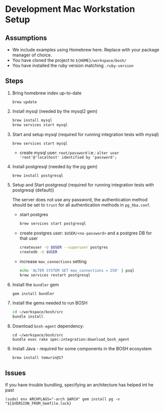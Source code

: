 # Development Mac Workstation Setup

## Assumptions

* We include examples using Homebrew here. Replace with your package manager of choice.
* You have cloned the project to `${HOME}/workspace/bosh/`
* You have installed the ruby version matching `.ruby-version`

## Steps

1. Bring homebrew index up-to-date

    `brew update`

2. Install mysql (needed by the mysql2 gem)

     ```bash
     brew install mysql
     brew services start mysql
     ```

3. Start and setup mysql (required for running integration tests with mysql)

     ```bash
     brew services start mysql
     ```

    - create mysql user: `root/password`
      i.e.: `alter user 'root'@'localhost' identified by 'password';`

4. Install postgresql (needed by the pg gem)

    `brew install postgresql`

5. Setup and Start postgresql (required for running integration tests with postgresql (default))

    The server does not use any password, the authentication method should be set to `trust` for all authentication methods in `pg_hba.conf`.

    * start postgres

        ```bash
        brew services start postgresql
        ```

    * create postgres user: `$USER/<no-password>` and a postgres DB for that user

        ```bash
        createuser -U $USER --superuser postgres
        createdb -U $USER
        ```

    * increase `max_connections` setting

        ```bash
        echo 'ALTER SYSTEM SET max_connections = 250' | psql
        brew services restart postgresql
        ```

6. Install the `bundler` gem

    `gem install bundler`

7. Install the gems needed to run BOSH

    ```bash
    cd ~/workspace/bosh/src
    bundle install
    ```

8. Download `bosh-agent` dependency:
   ```
   cd ~/workspace/bosh/src
   bundle exec rake spec:integration:download_bosh_agent
   ```

9. Install Java - required for some components in the BOSH ecosystem

    ```bash
    brew install temurin@17
    ```

## Issues

If you have trouble bundling, specifying an architecture has helped int he past

```
(sudo) env ARCHFLAGS="-arch $ARCH" gem install pg -v "${$VERSION_FROM_Gemfile.lock}
```
